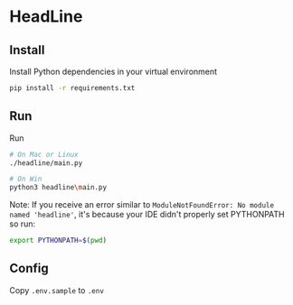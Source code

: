# HeadLine

## Install

Install Python dependencies in your virtual environment

```sh
pip install -r requirements.txt
```

## Run

Run

```sh
# On Mac or Linux
./headline/main.py

# On Win
python3 headline\main.py
```

Note: If you receive an error similar to `ModuleNotFoundError: No module named 'headline'`,
it's because your IDE didn't properly set PYTHONPATH so run:

```sh
export PYTHONPATH=$(pwd)
```

## Config

Copy `.env.sample` to `.env`
